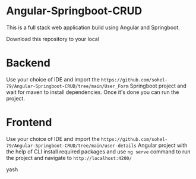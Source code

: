 # Angular-Springboot-CRUD

This is a full stack web application build using Angular and Springboot.

Download this repository to your local 

# Backend
Use your choice of IDE and import the `https://github.com/sohel-79/Angular-Springboot-CRUD/tree/main/User_Form` Springboot project 
and wait for maven to install dependencies. Once it's done you can run the project. 

# Frontend
Use your choice of IDE and import the `https://github.com/sohel-79/Angular-Springboot-CRUD/tree/main/user-details` Angular project 
with the help of CLI install required packages and use `ng serve` command to run the project and navigate to `http://localhost:4200/`

yash

